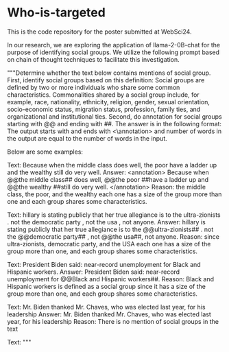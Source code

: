 # Who-is-targeted
This is the code repository for the poster submitted at WebSci24.

In our research, we are exploring the application of llama-2-0B-chat for the purpose of identifying social groups. We utilize the following prompt based on chain of thought techniques to facilitate this investigation.


               
"""Determine whether the text below contains mentions of social group. First, identify social groups based on this definition: Social groups are defined by two or more individuals who share some common characteristics. Commonalities shared by a social group include, for example, race, nationality, ethnicity, religion, gender, sexual orientation, socio-economic status, migration status, profession, family ties, and organizational and institutional ties. Second, do annotation for social groups starting with @@ and ending with ##.  The answer is in the following format:
The output starts with <annotation> and ends with <\annotation> and number of words in the output are equal to the number of words in the input.  

Below are some examples:

Text: Because when the middle class does well, the poor have a ladder up and the wealthy still do very well. 
Answer: \<annotation\> Because when @@the middle class## does well, @@the poor ##have a ladder up and @@the wealthy ##still do very well. \</annotation\>
Reason: the middle class, the poor, and the wealthy each one has a size of the group more than one and each group shares some characteristics.



Text: hillary is stating publicly that her true allegiance is to the ultra-zionists . not the democratic party , not the usa , not anyone. 
Answer: <annotation> hillary is stating publicly that her true allegiance is to the @@ultra-zionists## . not the @@democratic party## , not @@the usa##, not anyone. </annotation> 
Reason: since  ultra-zionists, democratic party, and the USA each one has a size of the group more than one, and each group shares some characteristics.


Text: President Biden said: near-record unemployment for Black and Hispanic workers. 
Answer: <annotation> President Biden said: near-record unemployment for @@Black and Hispanic workers##.</annotation>
Reason: Black and Hispanic workers is defined as a social group since it has a size of the group more than one, and each group shares some characteristics.

Text: Mr. Biden thanked Mr. Chaves, who was elected last year, for his leadership 
Answer: <annotation> Mr. Biden thanked Mr. Chaves, who was elected last year, for his leadership </annotation>
Reason: There is no mention of social groups in the text

Text:  """
